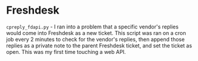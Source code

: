 # Freshdesk

`cpreply_fdapi.py` - I ran into a problem that a specific vendor's replies would come into Freshdesk as a new ticket. This script was ran on a cron job every 2 minutes to check for the vendor's replies, then append those replies as a private note to the parent Freshdesk ticket, and set the ticket as open. This was my first time touching a web API.